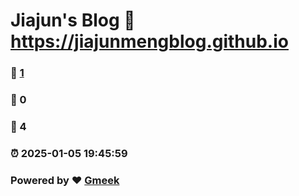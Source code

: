 # Jiajun's Blog :link: https://jiajunmengblog.github.io 
### :page_facing_up: [1](https://jiajunmengblog.github.io/tag.html) 
### :speech_balloon: 0 
### :hibiscus: 4 
### :alarm_clock: 2025-01-05 19:45:59 
### Powered by :heart: [Gmeek](https://github.com/Meekdai/Gmeek)
